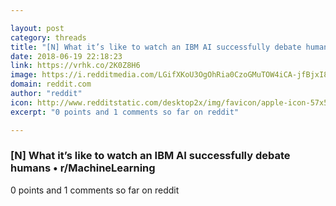 ```yaml
---

layout: post
category: threads
title: "[N] What it’s like to watch an IBM AI successfully debate humans"
date: 2018-06-19 22:18:23
link: https://vrhk.co/2K0Z8H6
image: https://i.redditmedia.com/LGifXKoU3OgOhRia0CzoGMuTOW4iCA-jfBjxI8nvplg.jpg?w=320&s=3bc4e02f4f660a7de896d845e8aa4cd3
domain: reddit.com
author: "reddit"
icon: http://www.redditstatic.com/desktop2x/img/favicon/apple-icon-57x57.png
excerpt: "0 points and 1 comments so far on reddit"

---
```


### [N] What it’s like to watch an IBM AI successfully debate humans • r/MachineLearning

0 points and 1 comments so far on reddit